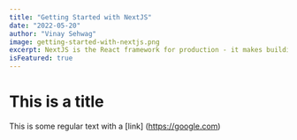```yaml
---
title: "Getting Started with NextJS"
date: "2022-05-20"
author: "Vinay Sehwag"
image: getting-started-with-nextjs.png
excerpt: NextJS is the React framework for production - it makes building fullstack React apps and sitres a breeze and ships with built-in SSR.
isFeatured: true
---
```


# This is a title

This is some regular text with a [link] (https://google.com)

